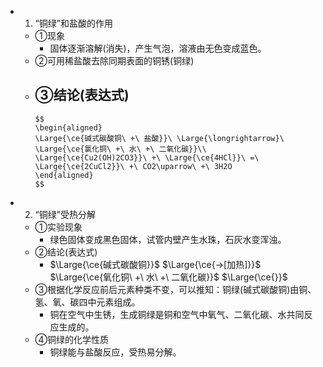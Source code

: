 -
  1. “铜绿”和盐酸的作用
	- ①现象
		- 固体逐渐溶解(消失)，产生气泡，溶液由无色变成蓝色。
	- ②可用稀盐酸去除同期表面的铜锈(铜绿)
	- ③结论(表达式)
		-
		  $$
		  \begin{aligned}
		  \Large{\ce{碱式碳酸铜\ +\ 盐酸}}\ \Large{\longrightarrow}\ \Large{\ce{氯化铜\ +\ 水\ +\ 二氧化碳}}\\
		  \Large{\ce{Cu2(OH)2CO3}}\ +\ \Large{\ce{4HCl}}\ =\ \Large{\ce{2CuCl2}}\ +\ CO2\uparrow\ +\ 3H2O
		  \end{aligned}
		  $$
-
  2. “铜绿”受热分解
	- ①实验现象
		- 绿色固体变成黑色固体，试管内壁产生水珠，石灰水变浑浊。
	- ②结论(表达式)
		- $\Large{\ce{碱式碳酸铜}}$ $\Large{\ce{->[加热]}}$ $\Large{\ce{氧化铜\ +\ 水\ +\ 二氧化碳}}$
		  $\Large{\ce{}}$
	- ③根据化学反应前后元素种类不变，可以推知：铜绿(碱式碳酸铜)由铜、氢、氧、碳四中元素组成。
		- 铜在空气中生锈，生成铜绿是铜和空气中氧气、二氧化碳、水共同反应生成的。
	- ④铜绿的化学性质
		- 铜绿能与盐酸反应，受热易分解。